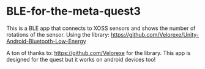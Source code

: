 # BLE-for-the-meta-quest3
This is a BLE app that connects to XOSS sensors and shows the number of rotations of the sensor. Using the library: https://github.com/Velorexe/Unity-Android-Bluetooth-Low-Energy

A ton of thanks to: https://github.com/Velorexe for the library.
This app is designed for the quest but it works on android devices too!

